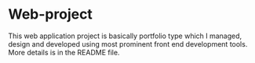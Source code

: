 # Web-project
This web application project is basically portfolio type which I managed, design and developed using most prominent front end development tools. More details is in the README file.
